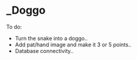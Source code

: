 # _Doggo

To do:
- Turn the snake into a doggo..
- Add pat/hand image and make it 3 or 5 points..
- Database connectivity..
